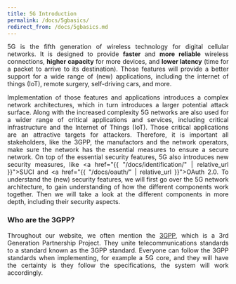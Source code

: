 ```yaml
---
title: 5G Introduction
permalink: /docs/5gbasics/
redirect_from: /docs/5gbasics.md
---
```

<style>body {text-align: justify}</style>

5G is the fifth generation of wireless technology for digital cellular networks. It is designed to provide **faster** and **more reliable** wireless connections, **higher capacity** for more devices, and **lower latency** (time for a packet to arrive to its destination). Those features will provide a better support for a wide range of (new) applications, including the internet of things (IoT), remote surgery, self-driving cars, and more.

Implementation of those features and applications introduces a complex network architectures, which in turn introduces a larger potential attack surface. Along with the increased complexity 5G networks are also used for a wider range of critical applications and services, including critical infrastructure and the Internet of Things (IoT). Those critical applications are an attractive targets for attackers.
Therefore, it is important all stakeholders, like the 3GPP, the manufactors and the network operators, make sure the network has the essential measures to ensure a secure network. On top of the essential security features, 5G also introduces new security measures, like <a href="{{ "/docs/identification/" | relative_url }}">SUCI</a> and <a href="{{ "/docs/oauth/" | relative_url }}">OAuth 2.0</a>. 
To understand the (new) security features, we will first go over the 5G network architecture, to gain understanding of how the different components work together. Then we will take a look at the different components in more depth, including their security aspects.

### Who are the 3GPP?
Throughout our website, we often mention the <a href="https://www.3gpp.org">3GPP</a>, which is a 3rd Generation Partnership Project. They unite telecommunications standards to a standard known as the 3GPP standard. Everyone can follow the 3GPP standards when implementing, for example a 5G core, and they will have the certainty is they follow the specifications, the system will work accordingly.


